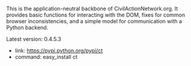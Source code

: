 This is the application-neutral backbone of CivilActionNetwork.org. It provides basic functions for interacting with the DOM, fixes for common browser inconsistencies, and a simple model for communication with a Python backend.

Latest version: 0.4.5.3
 - link: https://pypi.python.org/pypi/ct
 - command: easy_install ct